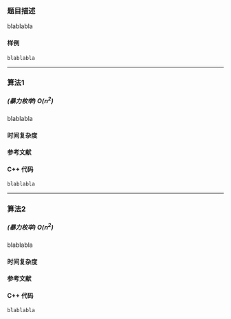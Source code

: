 ### 题目描述

blablabla

#### 样例

```
blablabla
```


----------

### 算法1
##### (暴力枚举)  $O(n^2)$

blablabla

#### 时间复杂度

#### 参考文献

#### C++ 代码
```
blablabla
```

----------

### 算法2
##### (暴力枚举)  $O(n^2)$

blablabla

#### 时间复杂度

#### 参考文献


#### C++ 代码
```
blablabla
```